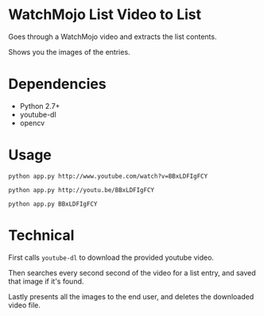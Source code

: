 # WatchMojo List Video to List

Goes through a WatchMojo video and extracts the list contents.

Shows you the images of the entries.

# Dependencies

- Python 2.7+
- youtube-dl
- opencv

# Usage

`python app.py http://www.youtube.com/watch?v=BBxLDFIgFCY`

`python app.py http://youtu.be/BBxLDFIgFCY`

`python app.py BBxLDFIgFCY`

# Technical

First calls `youtube-dl` to download the provided youtube video.

Then searches every second second of the video for a list entry, and saved that image if it's found.

Lastly presents all the images to the end user, and deletes the downloaded video file.
